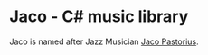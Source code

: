 # Jaco - C# music library

Jaco is named after Jazz Musician [Jaco Pastorius](https://en.wikipedia.org/wiki/Jaco_Pastorius).
